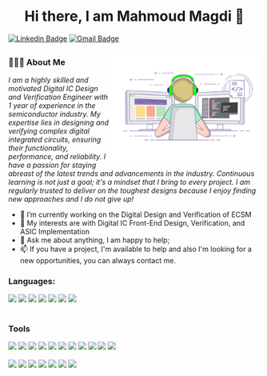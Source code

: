 # <h1 align="center">Hi there, I am Mahmoud Magdi :wave:</h1>

[![Linkedin Badge](https://img.shields.io/badge/-MahmoudMagdi-blue?style=flat&logo=Linkedin&logoColor=white&link=https://www.linkedin.com/in/mahmoud-magdi-a8671a183/)](https://www.linkedin.com/in/mahmoud-magdi-a8671a183/) 
[![Gmail Badge](https://img.shields.io/badge/-eng.magdi99-c14438?style=flat&logo=Gmail&logoColor=white&link=mailto:eng.magdi99@gmail.com)](mailto:eng.magdi99@gmail.com)

<img align="right" alt="GIF" src="https://raw.githubusercontent.com/devSouvik/devSouvik/master/gif3.gif" width="300"/>


  
## <h3> 👨🏻‍💻 About Me </h3>

*I am a highly skilled and motivated Digital IC Design and Verification Engineer with 1 year of experience in the semiconductor industry. My expertise lies in designing and verifying complex digital integrated circuits, ensuring their functionality, performance, and reliability. I have a passion for staying abreast of the latest trends and advancements in the industry. Continuous learning is not just a goal; it's a mindset that I bring to every project. I am regularly trusted to deliver on the toughest designs because I enjoy finding new approaches and I do not give up!*








- 🔭 I’m currently working on the Digital Design and Verification of ECSM
- 🤔 My interests are with Digital IC Front-End Design, Verification, and ASIC Implementation
- 💬 Ask me about anything, I am happy to help;
- 📫 If you have a project, I'm available to help and also I'm looking for a new opportunities, you can always contact me.


### Languages:
<div display="flex">
 
  <img src="https://img.shields.io/badge/Verilog-000000?style=for-the-badge&logo=Verilog&logoColor=white">
  <img src="https://img.shields.io/badge/System_Verilog-000000?style=for-the-badge&logo=SystemVerilog&logoColor=white">
  <img src="https://img.shields.io/badge/TCL_Scripting%20-%2300599C.svg?&style=for-the-badge&logo=TCL&logoColor=white">
  <img src="https://img.shields.io/badge/Shell_Script-121011?style=for-the-badge&logo=gnu-bash&logoColor=white"/>
  <img src="https://img.shields.io/badge/python%20-%2314354C.svg?&style=for-the-badge&logo=python&logoColor=white">
  <img src="https://img.shields.io/badge/Perl_Script-121011?style=for-the-badge&logo=Perl&logoColor=white"/>
  <img src="https://img.shields.io/badge/UVM%20-56347C?&style=for-the-badge&logo=UVM&logoColor=white"/>
  

</div>
<br/>

### Tools
<div display="flex">
  <img src="https://img.shields.io/badge/Synopsys-VCS_DVE-0078D4?style=for-the-badge&logo=S&logoColor=white">
  <img src="https://img.shields.io/badge/Synopsys-Verdi-0078D4?style=for-the-badge&logo=S&logoColor=white">
  <img src="https://img.shields.io/badge/Synopsys-SpyGlass-0078D4?style=for-the-badge&logo=S&logoColor=white">
  <img src="https://img.shields.io/badge/Synopsys-Design_Compiler-0078D4?style=for-the-badge&logo=S&logoColor=white">
  <img src="https://img.shields.io/badge/Synopsys-Formality-0078D4?style=for-the-badge&logo=S&logoColor=white">
  <img src="https://img.shields.io/badge/Mentor_Graphics-ModelSim-0078D4?style=for-the-badge&logo=Mentor&logoColor=white">
  <img src="https://img.shields.io/badge/Xilinx-VIVADO-007D4?style=for-the-badge&logo=AMD&logoColor=white">
  <img src="https://img.shields.io/badge/Xilinx-ISE-00784?style=for-the-badge&logo=AMD&logoColor=white">
  <img src="https://img.shields.io/badge/Intel-Quartus-078D4?style=for-the-badge&logo=INTEL&logoColor=white">
  <img src="https://img.shields.io/badge/Intel-QuetsaSim-0078D4?style=for-the-badge&logo=INTEL&logoColor=white">
  <img src="https://img.shields.io/badge/Colab-F9AB00?style=for-the-badge&logo=googlecolab&color=525252"/>
  
</div>
<br/>

<div display="flex">

  <img src="https://img.shields.io/badge/github%20-%23121011.svg?&style=for-the-badge&logo=github&logoColor=white"/>
  <img src="https://img.shields.io/badge/Cent%20OS-262577?style=for-the-badge&logo=CentOS&logoColor=white"/>
  <img src="https://img.shields.io/badge/Ubuntu-E95420?style=for-the-badge&logo=ubuntu&logoColor=white"/>
  <img src="https://img.shields.io/badge/Colab-F9AB00?style=for-the-badge&logo=googlecolab&color=525252"/>
  <img src="https://img.shields.io/badge/Notepad++-90E59A.svg?style=for-the-badge&logo=notepad%2B%2B&logoColor=black"/>
  <img src="https://img.shields.io/badge/Visual_Studio_Code-0078D4?style=for-the-badge&logo=visual%20studio%20code&logoColor=white">

  <img src="	https://img.shields.io/badge/Trello-0052CC?style=for-the-badge&logo=trello&logoColor=white">
  
  
</div>
<br/>

